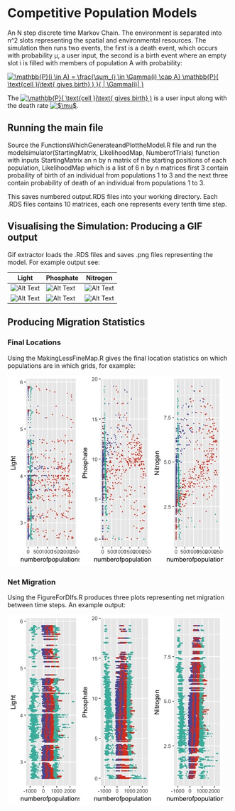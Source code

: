# Competitive Population Models
An N step discrete time Markov Chain. The environment is separated into n^2 slots representing the spatial and environmental resources. The simulation then runs two events, the first is a death event, which occurs with probability μ, a user input, the second is a birth event where an empty slot i is filled with members of population A with probability:

<a href="https://www.codecogs.com/eqnedit.php?latex=\mathbb{P}(i&space;\in&space;A)&space;=&space;\frac{\sum_{j&space;\in&space;\Gamma(i)&space;\cap&space;A}&space;\mathbb{P}(&space;\text{cell&space;}j\text{&space;gives&space;birth}&space;)&space;}{&space;|&space;\Gamma(i)|&space;}" target="_blank"><img src="https://latex.codecogs.com/gif.latex?\mathbb{P}(i&space;\in&space;A)&space;=&space;\frac{\sum_{j&space;\in&space;\Gamma(i)&space;\cap&space;A}&space;\mathbb{P}(&space;\text{cell&space;}j\text{&space;gives&space;birth}&space;)&space;}{&space;|&space;\Gamma(i)|&space;}" title="\mathbb{P}(i \in A) = \frac{\sum_{j \in \Gamma(i) \cap A} \mathbb{P}( \text{cell }j\text{ gives birth} ) }{ | \Gamma(i)| }" /></a>

The <a href="https://www.codecogs.com/eqnedit.php?latex=\mathbb{P}(&space;\text{cell&space;}j\text{&space;gives&space;birth}&space;)" target="_blank"><img src="https://latex.codecogs.com/gif.latex?\mathbb{P}(&space;\text{cell&space;}j\text{&space;gives&space;birth}&space;)" title="\mathbb{P}( \text{cell }j\text{ gives birth} )" /></a> is a user input along with the death rate <a href="https://www.codecogs.com/eqnedit.php?latex=$\mu$" target="_blank"><img src="https://latex.codecogs.com/gif.latex?$\mu$" title="$\mu$" /></a>. 

## Running the main file
Source the FunctionsWhichGenerateandPlottheModel.R file and run the modelsimulator(StartingMatrix, LikelihoodMap, NumberofTrials) function with inputs StartingMatrix an n by n matrix of the starting positions of each population, LikelihoodMap which is a list of 6 n by n matrices first 3 contain probaility of birth of an individual from populations 1 to 3 and the next three contain probability of death of an individual from populations 1 to 3. 

This saves numbered output.RDS files into your working directory. Each .RDS files contains 10 matrices, each one represents every tenth time step.

## Visualising the Simulation: Producing a GIF output
Gif extractor loads the .RDS files and saves .png files representing the model. For example output see: 

| Light   | Phosphate | Nitrogen |
| ---      | ---       | --- |
| ![Alt Text](ExampleOutputs/LightFirst.gif)  | ![Alt Text](ExampleOutputs/PhosphateFirst.gif)          |![Alt Text](ExampleOutputs/NitrogenFirst.gif) |
| ![Alt Text](ExampleOutputs/LightSecond.gif)  | ![Alt Text](ExampleOutputs/PhosphateSecond.gif)          |![Alt Text](ExampleOutputs/NitrogenSecond.gif) |




## Producing Migration Statistics
### Final Locations
Using the MakingLessFineMap.R gives the final location statistics on which populations are in which grids, for example: 

![](ExampleOutputs/ExamplePlot2.jpeg)

### Net Migration 
Using the FigureForDIfs.R produces three plots representing net migration between time steps. An example output: 

![](ExampleOutputs/ExamplePlot1.jpeg)




